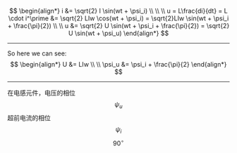 $$
\begin{align*}
i &= \sqrt{2} I \sin(wt + \psi_i)
\\ \\ \\
u =  L\frac{di}{dt} = L \cdot i^\prime &= \sqrt{2} LIw \cos(wt + \psi_i) = \sqrt{2}LIw \sin(wt + \psi_i + \frac{\pi}{2})
\\ \\
u &= \sqrt{2} U \sin(wt + \psi_i + \frac{\pi}{2}) = \sqrt{2} U \sin(wt + \psi_u)
\end{align*}
$$
___

So here we can see: 
$$
\begin{align*}
U &= LIw
\\ \\
\psi_u &= \psi_i + \frac{\pi}{2}
\end{align*}
$$

___

在电感元件，电压的相位 $$\psi_u$$ 超前电流的相位 $$\psi_i$$ $${90}^\circ$$
